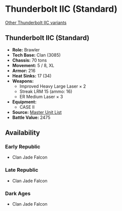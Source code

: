 # Thunderbolt IIC (Standard) 

[Other Thunderbolt IIC variants](../thunderbolt_iic.md) 

## Thunderbolt IIC (Standard) 

- **Role:** Brawler 
- **Tech Base:** Clan (3085) 
- **Chassis:** 70 tons 
- **Movement:** 5 / 8, XL 
- **Armor:** 216 
- **Heat Sinks:** 17 (34) 
- **Weapons:** 
  - Improved Heavy Large Laser × 2 
  - Streak LRM 15 (ammo: 16) 
  - ER Medium Laser × 3 
- **Equipment:** 
  - CASE II 
- **Source:** [Master Unit List](http://masterunitlist.info/Unit/Details/5239/thunderbolt-iic-standard) 
- **Battle Value:** 2475 

## Availability 

### Early Republic 

- Clan Jade Falcon 

### Late Republic 

- Clan Jade Falcon 

### Dark Ages 

- Clan Jade Falcon 

